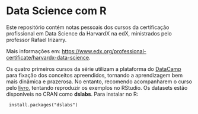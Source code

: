 # Data Science com R

Este repositório contém notas pessoais dos cursos da certificação profissional em Data Science da HarvardX na edX, ministrados pelo professor Rafael Irizarry.  

Mais informações em: <https://www.edx.org/professional-certificate/harvardx-data-science>.  

Os quatro primeiros cursos da série utilizam a plataforma do [DataCamp](https://www.datacamp.com) para fixação dos conceitos apreendidos, tornando a aprendizagem bem mais dinâmica e prazerosa. No entanto, recomendo acompanharem o curso pelo [livro](https://rafalab.github.io/dsbook/), tentando reproduzir os exemplos no RStudio. Os datasets estão disponíveis no CRAN como __dslabs__. Para instalar no R:

``` install.packages("dslabs")```

